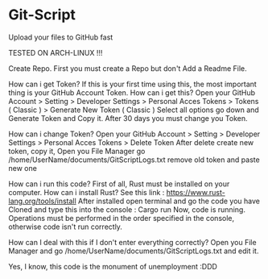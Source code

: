 # Git-Script
Upload your files to GitHub fast

TESTED ON ARCH-LINUX !!!


Create Repo.
First you must create a Repo but don't Add a Readme File.

How can i get Token?
If this is your first time using this, the most important thing is your GitHub Account Token. How can i get this?
Open your GitHub Account > Setting > Developer Settings > Personal Acces Tokens > Tokens ( Classic ) > Generate New Token ( Classic ) 
Select all options go down and Generate Token and Copy it. After 30 days you must change you Token.

How can i change Token?
Open your GitHub Account > Setting > Developer Settings > Personal Acces Tokens > Delete Token
After delete create new token, copy it, Open you File Manager go /home/UserName/documents/GitScriptLogs.txt remove old token and paste new one

How can i run this code?
First of all, Rust must be installed on your computer. How can i install Rust? See this link : https://www.rust-lang.org/tools/install
After installed open terminal and go the code you have Cloned and type this into the console : Cargo run
Now, code is running. Operations must be performed in the order specified in the console, otherwise code isn't run correctly.

How can I deal with this if I don't enter everything correctly?
Open you File Manager and go /home/UserName/documents/GitScriptLogs.txt and edit it.

Yes, I know, this code is the monument of unemployment :DDD
